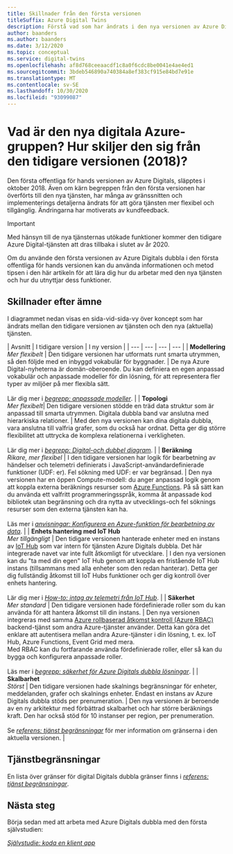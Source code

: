 ```yaml
---
title: Skillnader från den första versionen
titleSuffix: Azure Digital Twins
description: Förstå vad som har ändrats i den nya versionen av Azure Digitals
author: baanders
ms.author: baanders
ms.date: 3/12/2020
ms.topic: conceptual
ms.service: digital-twins
ms.openlocfilehash: af8d768ceeaacdf1c8a0f6cdc8be0041e4ae4ed1
ms.sourcegitcommit: 3bdeb546890a740384a8ef383cf915e84bd7e91e
ms.translationtype: MT
ms.contentlocale: sv-SE
ms.lasthandoff: 10/30/2020
ms.locfileid: "93099087"
---
```

# <a name="what-is-the-new-azure-digital-twins-how-is-it-different-from-the-previous-version-2018"></a>Vad är den nya digitala Azure-gruppen? Hur skiljer den sig från den tidigare versionen (2018)?

Den första offentliga för hands versionen av Azure Digitals, släpptes i oktober 2018. Även om kärn begreppen från den första versionen har överförts till den nya tjänsten, har många av gränssnitten och implementerings detaljerna ändrats för att göra tjänsten mer flexibel och tillgänglig. Ändringarna har motiverats av kundfeedback.

> [!IMPORTANT]
> Med hänsyn till de nya tjänsternas utökade funktioner kommer den tidigare Azure Digital-tjänsten att dras tillbaka i slutet av år 2020.

Om du använde den första versionen av Azure Digitals dubbla i den första offentliga för hands versionen kan du använda informationen och metod tipsen i den här artikeln för att lära dig hur du arbetar med den nya tjänsten och hur du utnyttjar dess funktioner.

## <a name="differences-by-topic"></a>Skillnader efter ämne

I diagrammet nedan visas en sida-vid-sida-vy över koncept som har ändrats mellan den tidigare versionen av tjänsten och den nya (aktuella) tjänsten.

| Avsnitt | I tidigare version | I ny version |
| --- | --- | --- | --- |
| **Modellering**<br>*Mer flexibelt* | Den tidigare versionen har utformats runt smarta utrymmen, så den följde med en inbyggd vokabulär för byggnader. | De nya Azure Digital-nyheterna är domän-oberoende. Du kan definiera en egen anpassad vokabulär och anpassade modeller för din lösning, för att representera fler typer av miljöer på mer flexibla sätt.<br><br>Lär dig mer i [*begrepp: anpassade modeller*](concepts-models.md). |
| **Topologi**<br>*Mer flexibelt*| Den tidigare versionen stödde en träd data struktur som är anpassad till smarta utrymmen. Digitala dubbla band var anslutna med hierarkiska relationer. | Med den nya versionen kan dina digitala dubbla, vara anslutna till valfria grafer, som du också har ordnat. Detta ger dig större flexibilitet att uttrycka de komplexa relationerna i verkligheten.<br><br>Lär dig mer i [*begrepp: Digital-och dubbel diagram*](concepts-twins-graph.md). |
| **Beräkning**<br>*Rikare, mer flexibel* | I den tidigare versionen har logik för bearbetning av händelser och telemetri definierats i JavaScript-användardefinierade funktioner (UDF: er). Fel sökning med UDF: er var begränsad. | Den nya versionen har en öppen Compute-modell: du anger anpassad logik genom att koppla externa beräknings resurser som [Azure Functions](../azure-functions/functions-overview.md). På så sätt kan du använda ett valfritt programmeringsspråk, komma åt anpassade kod bibliotek utan begränsning och dra nytta av utvecklings-och fel söknings resurser som den externa tjänsten kan ha.<br><br>Läs mer i [*anvisningar: Konfigurera en Azure-funktion för bearbetning av data*](how-to-create-azure-function.md). |
| **Enhets hantering med IoT Hub**<br>*Mer tillgängligt* | Den tidigare versionen hanterade enheter med en instans av [IoT Hub](../iot-hub/about-iot-hub.md) som var intern för tjänsten Azure Digitals dubbla. Det här integrerade navet var inte fullt åtkomligt för utvecklare. | I den nya versionen kan du "ta med din egen" IoT Hub genom att koppla en fristående IoT Hub instans (tillsammans med alla enheter som den redan hanterar). Detta ger dig fullständig åtkomst till IoT Hubs funktioner och ger dig kontroll över enhets hantering.<br><br>Lär dig mer i [*How-to: intag av telemetri från IoT Hub*](how-to-ingest-iot-hub-data.md). |
| **Säkerhet**<br>*Mer standard* | Den tidigare versionen hade fördefinierade roller som du kan använda för att hantera åtkomst till din instans. | Den nya versionen integreras med samma [Azure rollbaserad åtkomst kontroll (Azure RBAC)](../role-based-access-control/overview.md) backend-tjänst som andra Azure-tjänster använder. Detta kan göra det enklare att autentisera mellan andra Azure-tjänster i din lösning, t. ex. IoT Hub, Azure Functions, Event Grid med mera.<br>Med RBAC kan du fortfarande använda fördefinierade roller, eller så kan du bygga och konfigurera anpassade roller.<br><br>Läs mer i [*begrepp: säkerhet för Azure Digitals dubbla lösningar*](concepts-security.md). |
| **Skalbarhet**<br>*Störst* | Den tidigare versionen hade skalnings begränsningar för enheter, meddelanden, grafer och skalnings enheter. Endast en instans av Azure Digitals dubbla stöds per prenumeration.  | Den nya versionen är beroende av en ny arkitektur med förbättrad skalbarhet och har större beräknings kraft. Den har också stöd för 10 instanser per region, per prenumeration.<br><br>Se [*referens: tjänst begränsningar*](reference-service-limits.md) för mer information om gränserna i den aktuella versionen. |

## <a name="service-limits"></a>Tjänstbegränsningar

En lista över gränser för digital Digitals dubbla gränser finns i [*referens: tjänst begränsningar*](reference-service-limits.md).

## <a name="next-steps"></a>Nästa steg

Börja sedan med att arbeta med Azure Digitals dubbla med den första självstudien:

[*Självstudie: koda en klient app*](tutorial-code.md)